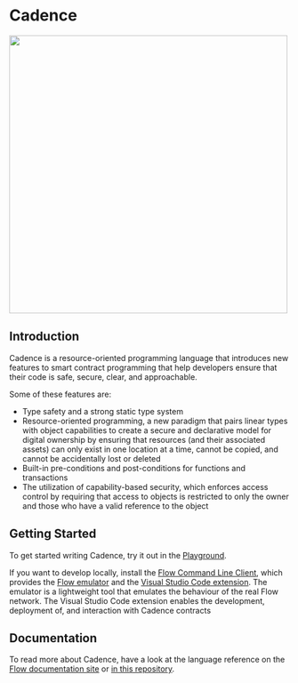 # Cadence

<img src="https://raw.githubusercontent.com/onflow/cadence/master/cadence_furever.png" width="500" />

## Introduction

Cadence is a resource-oriented programming language that introduces new features
to smart contract programming that help developers ensure that their code is
safe, secure, clear, and approachable.

Some of these features are:

- Type safety and a strong static type system
- Resource-oriented programming, a new paradigm that pairs linear types with
  object capabilities to create a secure and declarative model for digital
  ownership by ensuring that resources (and their associated assets) can only
  exist in one location at a time, cannot be copied, and cannot be accidentally
  lost or deleted
- Built-in pre-conditions and post-conditions for functions and transactions
- The utilization of capability-based security, which enforces access control by
  requiring that access to objects is restricted to only the owner and those who
  have a valid reference to the object

## Getting Started

To get started writing Cadence, try it out in the
[Playground](https://play.onflow.org/).

If you want to develop locally, install the [Flow Command Line
Client](https://docs.onflow.org/v0.3/docs/cli), which provides the [Flow
emulator](https://docs.onflow.org/v0.3/docs/emulator) and the [Visual Studio
Code extension](https://docs.onflow.org/v0.3/docs/visual-studio-code-extension).
The emulator is a lightweight tool that emulates the behaviour of the real Flow
network. The Visual Studio Code extension enables the development, deployment
of, and interaction with Cadence contracts

## Documentation

To read more about Cadence, have a look at the language reference on the [Flow
documentation site](https://docs.onflow.org/docs/cadence) or [in this
repository](/docs#cadence-programming-language-documentation).
